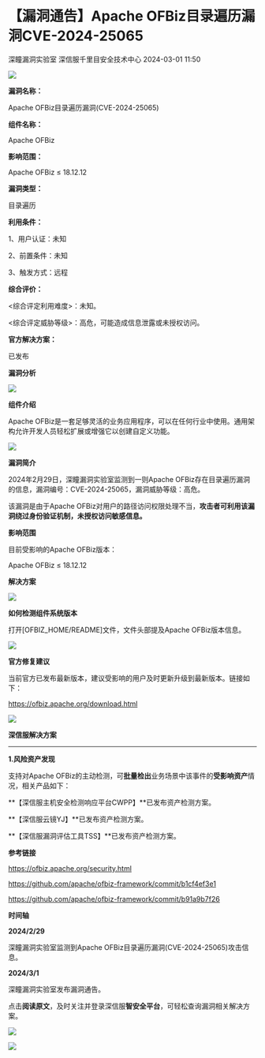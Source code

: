 #  【漏洞通告】Apache OFBiz目录遍历漏洞CVE-2024-25065   
深瞳漏洞实验室  深信服千里目安全技术中心   2024-03-01 11:50  
  
![](https://mmbiz.qpic.cn/mmbiz_gif/w8NHw6tcQ5zFicB4zibANQ51RkiapwYn7VZicsZHrMyt2Rd3jaibPeOXEjbe9Qtty9ibkj7mvgtr5Z1grRe5ROEOgn3w/640?wx_fmt=gif&from=appmsg "")  
  
**漏洞名称：**  
  
Apache OFBiz目录遍历漏洞(CVE-2024-25065)  
  
**组件名称：**  
  
Apache OFBiz  
  
**影响范围：**  
  
Apache OFBiz ≤ 18.12.12  
  
**漏洞类型：**  
  
目录遍历  
  
**利用条件：**  
  
1、用户认证：未知  
  
2、前置条件：未知  
  
3、触发方式：远程  
  
**综合评价：**  
  
<综合评定利用难度>：未知。  
  
<综合评定威胁等级>：高危，可能造成信息泄露或未授权访问。  
  
**官方解决方案：**  
  
已发布  
  
  
  
  
  
**漏洞分析**  
  
![](https://mmbiz.qpic.cn/mmbiz_gif/w8NHw6tcQ5zFicB4zibANQ51RkiapwYn7VZqoARkCE2X3ooYclSvEVKZd5lticwibtxJ7kibZynCY6a6WICENLicbt2GA/640?wx_fmt=gif&from=appmsg "")  
  
**组件介绍**  
  
Apache OFBiz是一套足够灵活的业务应用程序，可以在任何行业中使用。通用架构允许开发人员轻松扩展或增强它以创建自定义功能。  
  
![](https://mmbiz.qpic.cn/mmbiz_gif/w8NHw6tcQ5zFicB4zibANQ51RkiapwYn7VZqoARkCE2X3ooYclSvEVKZd5lticwibtxJ7kibZynCY6a6WICENLicbt2GA/640?wx_fmt=gif&from=appmsg "")  
  
**漏洞简介**  
  
2024年2月29日，深瞳漏洞实验室监测到一则Apache OFBiz存在目录遍历漏洞的信息，漏洞编号：CVE-2024-25065，漏洞威胁等级：高危。  
  
该漏洞是由于Apache OFBiz对用户的路径访问权限处理不当，**攻击者可利用该漏洞绕过身份验证机制，未授权访问敏感信息。**  
  
  
**影响范围**  
  
目前受影响的Apache OFBiz版本：  
  
Apache OFBiz ≤ 18.12.12  
  
  
  
**解决方案**  
  
![](https://mmbiz.qpic.cn/mmbiz_gif/w8NHw6tcQ5zFicB4zibANQ51RkiapwYn7VZqoARkCE2X3ooYclSvEVKZd5lticwibtxJ7kibZynCY6a6WICENLicbt2GA/640?wx_fmt=gif&from=appmsg "")  
  
**如何检测组件系统版本**  
  
  
打开[OFBIZ_HOME/README]文件，文件头部提及Apache OFBiz版本信息。  
  
![](https://mmbiz.qpic.cn/mmbiz_gif/w8NHw6tcQ5zFicB4zibANQ51RkiapwYn7VZqoARkCE2X3ooYclSvEVKZd5lticwibtxJ7kibZynCY6a6WICENLicbt2GA/640?wx_fmt=gif&from=appmsg "")  
  
**官方修复建议**  
  
  
当前官方已发布最新版本，建议受影响的用户及时更新升级到最新版本。链接如下：  
  
https://ofbiz.apache.org/download.html  
  
![](https://mmbiz.qpic.cn/mmbiz_gif/w8NHw6tcQ5zFicB4zibANQ51RkiapwYn7VZqoARkCE2X3ooYclSvEVKZd5lticwibtxJ7kibZynCY6a6WICENLicbt2GA/640?wx_fmt=gif&from=appmsg "")  
  
**深信服解决方案**  
  
****  
**1.风险资产发现**  
  
支持对Apache OFBiz的主动检测，可**批量检出**业务场景中该事件的**受影响资产**情况，相关产品如下：  
  
**【深信服主机安全检测响应平台CWPP】**已发布资产检测方案。  
  
**【深信服云镜YJ】**已发布资产检测方案。  
  
**【深信服漏洞评估工具TSS】**已发布资产检测方案。  
  
  
**参考链接**  
  
  
https://ofbiz.apache.org/security.html  
  
  
https://github.com/apache/ofbiz-framework/commit/b1cf4ef3e1  
  
  
https://github.com/apache/ofbiz-framework/commit/b91a9b7f26  
  
  
  
**时间轴**  
  
  
  
**2024/2/29**  
  
深瞳漏洞实验室监测到Apache OFBiz目录遍历漏洞(CVE-2024-25065)攻击信息。  
  
  
**2024/3/1**  
  
深瞳漏洞实验室发布漏洞通告。  
  
点击**阅读原文**，及时关注并登录深信服**智安全平台**，可轻松查询漏洞相关解决方案。  
  
![](https://mmbiz.qpic.cn/mmbiz_png/w8NHw6tcQ5zFicB4zibANQ51RkiapwYn7VZ42zaG4jjicSZufVKE1kGDlAbhafr8WeWGu2YrcqO6ayxydyCERzoK1A/640?wx_fmt=png&from=appmsg "")  
  
  
  
![](https://mmbiz.qpic.cn/mmbiz_jpg/w8NHw6tcQ5zFicB4zibANQ51RkiapwYn7VZqg0DKyZmEkudH3RRjPRc7AIgcnMwdHsib5Lp7wzyLjvm1Sjnypw3L1Q/640?wx_fmt=jpeg&from=appmsg "")  
  
  
  
